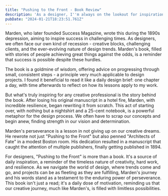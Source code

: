 ```yaml
---
title: "Pushing to the Front - Book Review"
description: 'As a designer, I''m always on the lookout for inspiration, not just in visuals but in words too. That''s how I stumbled upon "Pushing to the Front" by Orison Swett Marden. This book, although over a century old, surprisingly resonates with the creative struggles and triumphs we face today.'
pubDate: "2024-01-21T18:23:51.761Z"
---
```


Marden, who later founded Success Magazine, wrote this during the 1890s depression, aiming to inspire success in challenging times. As designers, we often face our own kind of recession - creative blocks, challenging clients, and the ever-evolving nature of design trends. Marden's book, filled with stories of people achieving great things against the odds, is a reminder that success is possible despite these hurdles.

The book is a goldmine of wisdom, offering advice on progressing through small, consistent steps - a principle very much applicable to design projects. I found it beneficial to read it like a daily design brief: one chapter a day, with time afterwards to reflect on how its lessons apply to my work.

But what's truly inspiring for any creative professional is the story behind the book. After losing his original manuscript in a hotel fire, Marden, with incredible resilience, began rewriting it from scratch. This act of starting over, with nothing but a nightshirt and a 25-cent notebook, is a powerful metaphor for the design process. We often have to scrap our concepts and begin anew, finding strength in our vision and determination.

Marden's perseverance is a lesson in not giving up on our creative dreams. He rewrote not just "Pushing to the Front" but also penned "Architects of Fate" in a modest Boston room. His dedication resulted in a manuscript that caught the attention of multiple publishers, finally getting published in 1894.

For designers, "Pushing to the Front" is more than a book. It's a source of daily inspiration, a reminder of the timeless nature of creativity, hard work, and resilience. As we navigate the world of design, where trends come and go, and projects can be as fleeting as they are fulfilling, Marden's journey and his words stand as a testament to the enduring power of perseverance. This book isn't just a read; it's a daily dose of motivation, reminding us that our creative journey, much like Marden's, is filled with limitless possibilities.
